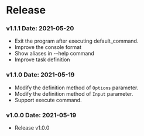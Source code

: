 # Release

### v1.1.1 Date: 2021-05-20
- Exit the program after executing default_command.
- Improve the console format
- Show aliases in --help command
- Improve task definition

### v1.1.0 Date: 2021-05-19
- Modify the definition method of `Options` parameter.
- Modify the definition method of `Input` parameter.
- Support execute command.

### v1.0.0 Date: 2021-05-19
- Release v1.0.0
